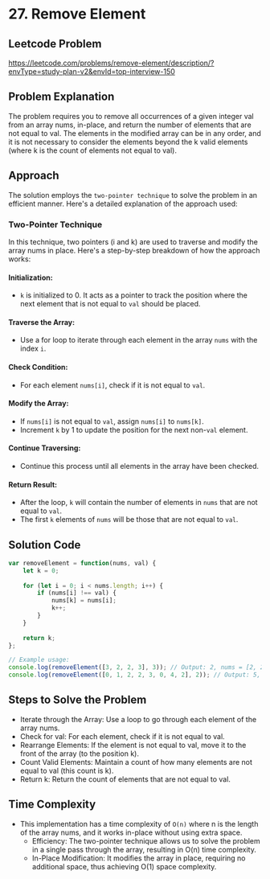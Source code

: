 # 27. Remove Element

## Leetcode Problem
https://leetcode.com/problems/remove-element/description/?envType=study-plan-v2&envId=top-interview-150

## Problem Explanation
The problem requires you to remove all occurrences of a given integer val from an array nums, in-place, and return the number of elements that are not equal to val. The elements in the modified array can be in any order, and it is not necessary to consider the elements beyond the k valid elements (where k is the count of elements not equal to val).

## Approach
The solution employs the `two-pointer technique` to solve the problem in an efficient manner. Here's a detailed explanation of the approach used:

### Two-Pointer Technique
In this technique, two pointers (i and k) are used to traverse and modify the array nums in place. Here's a step-by-step breakdown of how the approach works:
#### Initialization:
  - `k` is initialized to 0. It acts as a pointer to track the position where the next element that is not equal to `val` should be placed.
#### Traverse the Array:
  - Use a for loop to iterate through each element in the array `nums` with the index `i`.
#### Check Condition:
  - For each element `nums[i]`, check if it is not equal to `val`.
#### Modify the Array:
  - If `nums[i]` is not equal to `val`, assign `nums[i]` to `nums[k]`.
  - Increment `k` by 1 to update the position for the next non-`val` element.
#### Continue Traversing:
  - Continue this process until all elements in the array have been checked.
#### Return Result:
  - After the loop, `k` will contain the number of elements in `nums` that are not equal to `val`.
  - The first `k` elements of `nums` will be those that are not equal to `val`.

## Solution Code
```javascript
var removeElement = function(nums, val) {
    let k = 0;
    
    for (let i = 0; i < nums.length; i++) {
        if (nums[i] !== val) {
            nums[k] = nums[i];
            k++;
        }
    }
    
    return k;
};

// Example usage:
console.log(removeElement([3, 2, 2, 3], 3)); // Output: 2, nums = [2, 2, _, _]
console.log(removeElement([0, 1, 2, 2, 3, 0, 4, 2], 2)); // Output: 5, nums = [0, 1, 3, 0, 4, _, _, _]
```

## Steps to Solve the Problem
- Iterate through the Array: Use a loop to go through each element of the array nums.
- Check for val: For each element, check if it is not equal to val.
- Rearrange Elements: If the element is not equal to val, move it to the front of the array (to the position k).
- Count Valid Elements: Maintain a count of how many elements are not equal to val (this count is k).
- Return k: Return the count of elements that are not equal to val.

## Time Complexity
- This implementation has a time complexity of `O(n)` where n is the length of the array nums, and it works in-place without using extra space.
  - Efficiency: The two-pointer technique allows us to solve the problem in a single pass through the array, resulting in O(n) time complexity.
  - In-Place Modification: It modifies the array in place, requiring no additional space, thus achieving O(1) space complexity.
